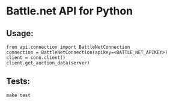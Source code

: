 
Battle.net API for Python
=========================


Usage:
------

```
from api.connection import BattleNetConnection
connection = BattleNetConnection(apikey=<BATTLE_NET_APIKEY>)
client = conn.client()
client.get_auction_data(server)
```

Tests:
------

```
make test
```
